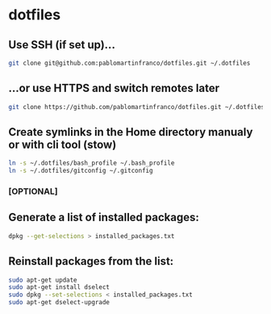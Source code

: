 # dotfiles

## Use SSH (if set up)...
```bash
git clone git@github.com:pablomartinfranco/dotfiles.git ~/.dotfiles
```

## ...or use HTTPS and switch remotes later
```bash
git clone https://github.com/pablomartinfranco/dotfiles.git ~/.dotfiles
```

## Create symlinks in the Home directory manualy or with cli tool (stow)
```bash
ln -s ~/.dotfiles/bash_profile ~/.bash_profile
ln -s ~/.dotfiles/gitconfig ~/.gitconfig
```

### [OPTIONAL]
## Generate a list of installed packages:
```bash
dpkg --get-selections > installed_packages.txt
```

## Reinstall packages from the list:
```bash
sudo apt-get update
sudo apt-get install dselect
sudo dpkg --set-selections < installed_packages.txt
sudo apt-get dselect-upgrade
```
